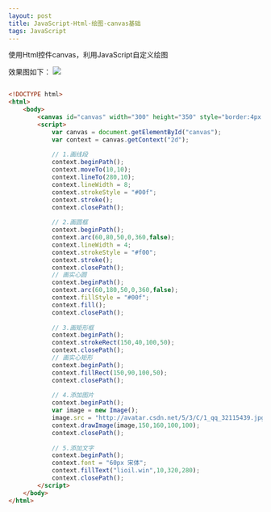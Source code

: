 ```yaml
---
layout: post
title: JavaScript-Html-绘图-canvas基础
tags: JavaScript
---
```

使用Html控件canvas，利用JavaScript自定义绘图

效果图如下：
![](http://img.blog.csdn.net/20170520174433520?watermark/2/text/aHR0cDovL2Jsb2cuY3Nkbi5uZXQvcXFfMzIxMTU0Mzk=/font/5a6L5L2T/fontsize/400/fill/I0JBQkFCMA==/dissolve/70/gravity/SouthEast)

```html

<!DOCTYPE html>
<html>
	<body>
		<canvas id="canvas" width="300" height="350" style="border:4px solid #000;"/>
		<script>			
			var canvas = document.getElementById("canvas");
			var context = canvas.getContext("2d");
			
			// 1.画线段
			context.beginPath();
			context.moveTo(10,10);
			context.lineTo(280,10);
			context.lineWidth = 8;
			context.strokeStyle = "#00f";
			context.stroke();
			context.closePath();
			
			// 2.画圆框
			context.beginPath();
			context.arc(60,80,50,0,360,false);
			context.lineWidth = 4;
			context.strokeStyle = "#f00";
			context.stroke();
			context.closePath();		
			// 画实心圆
			context.beginPath();
			context.arc(60,180,50,0,360,false);
			context.fillStyle = "#00f";
			context.fill();
			context.closePath();
			
			// 3.画矩形框
			context.beginPath();
			context.strokeRect(150,40,100,50);
			context.closePath();			
			// 画实心矩形
			context.beginPath();
			context.fillRect(150,90,100,50);
			context.closePath();
			
			// 4.添加图片
			context.beginPath();
			var image = new Image();
			image.src = "http://avatar.csdn.net/5/3/C/1_qq_32115439.jpg";
			context.drawImage(image,150,160,100,100);
			context.closePath();
			
			// 5.添加文字
			context.beginPath();
			context.font = "60px 宋体";			
		    context.fillText("lioil.win",10,320,280);
			context.closePath();
		</script>
	</body>
</html>

```